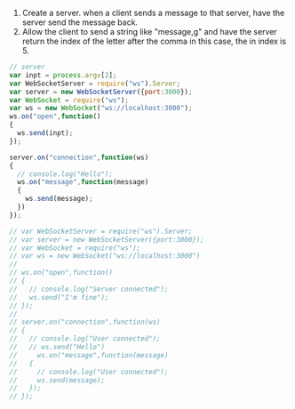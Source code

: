 1. Create a server. when a client sends a message to that server, have the server send the message back.
2. Allow the client to send a string like "message,g" and have the server return the index of the letter after the comma in this case, the in index is 5.

```js
// server
var inpt = process.argv[2];
var WebSocketServer = require("ws").Server;
var server = new WebSocketServer({port:3000});
var WebSocket = require("ws");
var ws = new WebSocket("ws://localhost:3000");
ws.on("open",function()
{
  ws.send(inpt);
});

server.on("connection",function(ws)
{
  // console.log("Hello");
  ws.on("message",function(message)
  {
    ws.send(message);
  })
});

// var WebSocketServer = require("ws").Server;
// var server = new WebSocketServer({port:3000});
// var WebSocket = require("ws");
// var ws = new WebSocket("ws://localhost:3000")
//
// ws.on("open",function()
// {
//   // console.log("Server connected");
//   ws.send("I'm fine");
// });
//
// server.on("connection",function(ws)
// {
//   // console.log("User connected");
//   // ws.send("Hello")
//     ws.on("message",function(message)
//   {
//     // console.log("User connected");
//     ws.send(message);
//   });
// });
```
